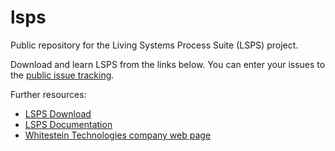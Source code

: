 # lsps
Public repository for the Living Systems Process Suite (LSPS) project.

Download and learn LSPS from the links below. You can enter your issues to the [public issue tracking](https://github.com/WhitesteinTechnologies/lsps/issues).

Further resources:
* [LSPS Download](https://lsps.whitestein.com/)
* [LSPS Documentation](https://lsps-docs.whitestein.com/)
* [Whitestein Technologies company web page](https://www.whitestein.com/)
